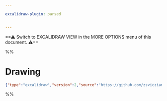 ```yaml
---

excalidraw-plugin: parsed


---
```

==⚠  Switch to EXCALIDRAW VIEW in the MORE OPTIONS menu of this document. ⚠==


%%
# Drawing
```json
{"type":"excalidraw","version":2,"source":"https://github.com/zsviczian/obsidian-excalidraw-plugin/releases/tag/1.8.26","elements":[],"appState":{"theme":"dark","gridSize":null,"viewBackgroundColor":"#ffffff"}}
```
%%